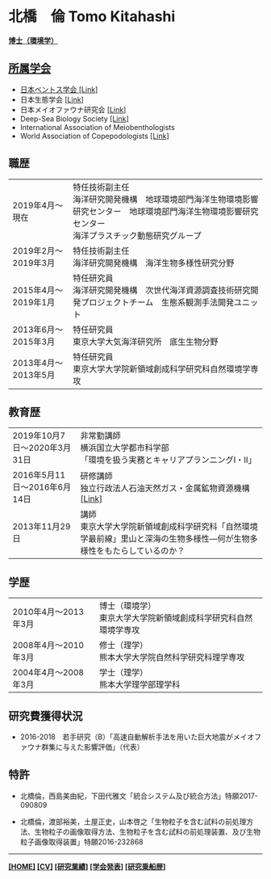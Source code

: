 # 北橋　倫 Tomo Kitahashi
<div style="text-align: right;">
<a href="https://tkitahashi.github.io/" ><Back</a>
</div>
  
**博士（環境学）**


## 所属学会

- 日本ベントス学会 <a href="http://benthos-society.jp/" target="_blank">[Link]</a>
- 日本生態学会 <a href="http://www.esj.ne.jp/esj/" target="_blank">[Link]</a>
- 日本メイオファウナ研究会 <a href="https://sites.google.com/site/meiofaunajapan/home" target="_blank">[Link]</a>
- Deep-Sea Biology Society <a href="https://dsbsoc.org/" target="_blank">[Link]</a>
- International Association of Meiobenthologists
- World Association of Copepodologists <a href="http://www.monoculus.org/" target="_blank">[Link]</a>

## 職歴

| | |
|---|---|
|2019年4月〜現在        |特任技術副主任 <br>海洋研究開発機構　地球環境部門海洋生物環境影響研究センター　地球環境部門海洋生物環境影響研究センター <br>海洋プラスチック動態研究グループ|
|2019年2月〜2019年3月   |特任技術副主任 <br>海洋研究開発機構　海洋生物多様性研究分野|
|2015年4月〜2019年1月   |特任研究員 <br>海洋研究開発機構　次世代海洋資源調査技術研究開発プロジェクトチーム　生態系観測手法開発ユニット|
|2013年6月〜2015年3月   |特任研究員 <br>東京大学大気海洋研究所　底生生物分野|
|2013年4月〜2013年5月   |特任研究員 <br>東京大学大学院新領域創成科学研究科自然環境学専攻|

## 教育歴

| | |
|---|---|
|2019年10月7日〜2020年3月31日    |非常勤講師 <br>横浜国立大学都市科学部 <br>「環境を扱う実務とキャリアプランニングI・II」|
|2016年5月11日〜2016年6月14日    |研修講師 <br>独立行政法人石油天然ガス・金属鉱物資源機構 <a href="http://www.jogmec.go.jp/news/release/news_06_000153.html" target="_blank">[Link]</a>|
|2013年11月29日 |講師 <br>東京大学大学院新領域創成科学研究科「自然環境学最前線」里山と深海の生物多様性―何が生物多様性をもたらしているのか？|

## 学歴

| | |
|---|---|
|2010年4月〜2013年3月    |博士（環境学） <br>東京大学大学院新領域創成科学研究科自然環境学専攻|
|2008年4月〜2010年3月    |修士（理学） <br>熊本大学大学院自然科学研究科理学専攻|
|2004年4月〜2008年3月    |学士（理学） <br>熊本大学理学部理学科|
                      
## 研究費獲得状況

- 2016-2018　若手研究（B）「高速自動解析手法を用いた巨大地震がメイオファウナ群集に与えた影響評価」（代表）

## 特許

- 北橋倫，西島美由紀，下田代雅文「統合システム及び統合方法」特願2017-090809

- 北橋倫，渡部裕美，土屋正史，山本啓之「生物粒子を含む試料の前処理方法、生物粒子の画像取得方法、生物粒子を含む試料の前処理装置、及び生物粒子画像取得装置」特願2016-232868

___
**[[HOME]](https://tkitahashi.github.io/)  [[CV]](https://tkitahashi.github.io/cv/)  [[研究業績]](https://tkitahashi.github.io/publication/)  [[学会発表]](https://tkitahashi.github.io/presentation/)  [[研究乗船歴]](https://tkitahashi.github.io/cruise/)**
